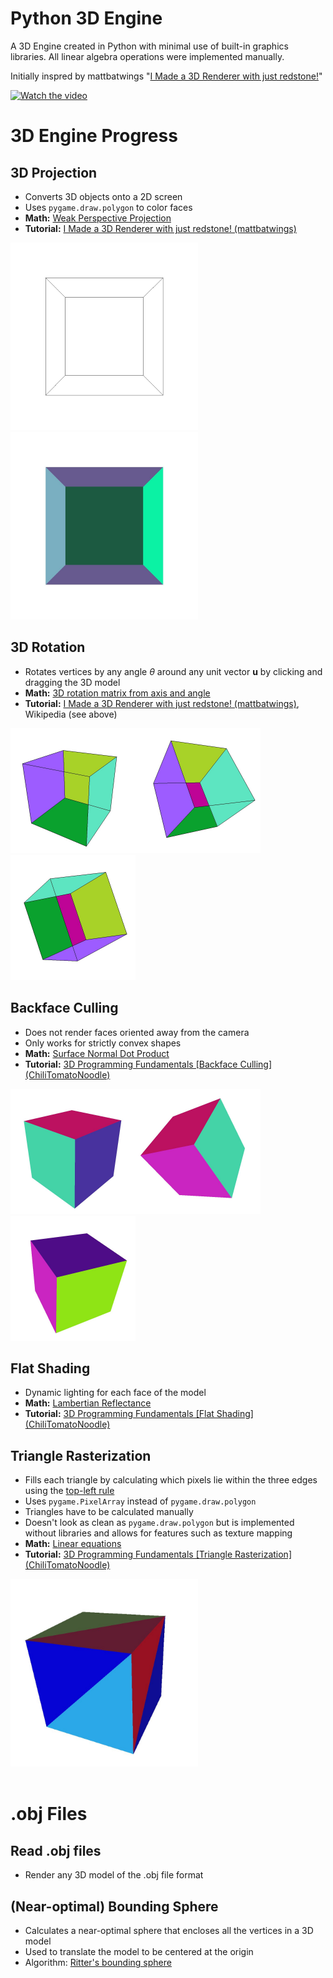 # Python 3D Engine
A 3D Engine created in Python with minimal use of built-in graphics libraries. All linear algebra operations were implemented manually.

Initially inspred by mattbatwings "[I Made a 3D Renderer with just redstone!](https://youtu.be/hFRlnNci3Rs)"

[![Watch the video](https://img.youtube.com/vi/hFRlnNci3Rs/maxresdefault.jpg)](https://youtu.be/hFRlnNci3Rs)

# 3D Engine Progress
## 3D Projection
- Converts 3D objects onto a 2D screen
- Uses `pygame.draw.polygon` to color faces
- **Math:** [Weak Perspective Projection](https://en.wikipedia.org/wiki/3D_projection#Weak_perspective_projection)
- **Tutorial:** [I Made a 3D Renderer with just redstone! (mattbatwings)](https://youtu.be/hFRlnNci3Rs)

<img src="https://github.com/DannyVC123/3D-Engine-Python/blob/main/res/images/screenshots/00_wireframe.jpg" style="height:300px;"/><img src="https://github.com/DannyVC123/3D-Engine-Python/blob/main/res/images/screenshots/01_colored.jpg" style="height:300px;"/>

## 3D Rotation
- Rotates vertices by any angle *θ* around any unit vector **u** by clicking and dragging the 3D model
- **Math:** [3D rotation matrix from axis and angle](https://en.wikipedia.org/wiki/Rotation_matrix#Rotation_matrix_from_axis_and_angle)
- **Tutorial:** [I Made a 3D Renderer with just redstone! (mattbatwings)](https://youtu.be/hFRlnNci3Rs), Wikipedia (see above)

<img src="https://github.com/DannyVC123/3D-Engine-Python/blob/main/res/images/screenshots/10_rot_0.jpg" style="height:200px;"/><img src="https://github.com/DannyVC123/3D-Engine-Python/blob/main/res/images/screenshots/11_rot_1.jpg" style="height:200px;"/><img src="https://github.com/DannyVC123/3D-Engine-Python/blob/main/res/images/screenshots/12_rot_2.jpg" style="height:200px;"/>

## Backface Culling
- Does not render faces oriented away from the camera
- Only works for strictly convex shapes
- **Math:** [Surface Normal Dot Product](https://en.wikipedia.org/wiki/Back-face_culling#Implementation)
- **Tutorial:** [3D Programming Fundamentals [Backface Culling] (ChiliTomatoNoodle)](https://youtu.be/h_Aqol0oTs4)

<img src="https://github.com/DannyVC123/3D-Engine-Python/blob/main/res/images/screenshots/20_bfc_0.jpg" style="height:200px;"/><img src="https://github.com/DannyVC123/3D-Engine-Python/blob/main/res/images/screenshots/21_bfc_1.jpg" style="height:200px;"/><img src="https://github.com/DannyVC123/3D-Engine-Python/blob/main/res/images/screenshots/22_bfc_2.jpg" style="height:200px;"/>

## Flat Shading
- Dynamic lighting for each face of the model
- **Math:** [Lambertian Reflectance](https://en.wikipedia.org/wiki/Lambertian_reflectance#Use_in_computer_graphics)
- **Tutorial:** [3D Programming Fundamentals [Flat Shading] (ChiliTomatoNoodle)](https://youtu.be/wOyavGx28uU)

## Triangle Rasterization
- Fills each triangle by calculating which pixels lie within the three edges using the [top-left rule](https://en.wikipedia.org/wiki/Rasterisation#Triangle_rasterization)
- Uses `pygame.PixelArray` instead of `pygame.draw.polygon`
- Triangles have to be calculated manually
- Doesn't look as clean as `pygame.draw.polygon` but is implemented without libraries and allows for features such as texture mapping
- **Math:** [Linear equations](https://www.mathsisfun.com/algebra/line-equation-2points.html)
- **Tutorial:** [3D Programming Fundamentals [Triangle Rasterization] (ChiliTomatoNoodle)](https://youtu.be/9A5TVh6kPLA)

<img src="https://github.com/DannyVC123/3D-Engine-Python/blob/main/res/images/screenshots/4_triangles.jpg" style="height:300px;"/>
<br/><br/>

# .obj Files
## Read .obj files
- Render any 3D model of the .obj file format

## (Near-optimal) Bounding Sphere
- Calculates a near-optimal sphere that encloses all the vertices in a 3D model
- Used to translate the model to be centered at the origin
- Algorithm: [Ritter's bounding sphere](https://www.researchgate.net/publication/242453691_An_Efficient_Bounding_Sphere)
